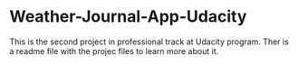# Weather-Journal-App-Udacity
This is the second project in professional track at Udacity program.
Ther is a readme file with the projec files to learn more about it.

